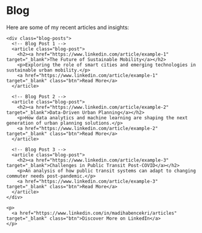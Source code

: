 <!DOCTYPE html>
<html lang="en">
<head>
  <meta charset="UTF-8">
  <meta name="viewport" content="width=device-width, initial-scale=1.0">
  <meta name="description" content="Explore recent articles and insights by Madiha Bencekri on sustainable mobility, urban planning, and data-driven solutions.">
  <title>Blog - Madiha Bencekri</title>
  <link rel="stylesheet" href="assets/css/styles.css">
  <script src="https://kit.fontawesome.com/a076d05399.js" crossorigin="anonymous"></script> <!-- Font Awesome for icons -->
</head>
<body>
  <!-- Main Content -->
  <div class="main-content">
    <h1>Blog</h1>
    <p>Here are some of my recent articles and insights:</p>

    <div class="blog-posts">
      <!-- Blog Post 1 -->
      <article class="blog-post">
        <h2><a href="https://www.linkedin.com/article/example-1" target="_blank">The Future of Sustainable Mobility</a></h2>
        <p>Exploring the role of smart cities and emerging technologies in sustainable urban mobility.</p>
        <a href="https://www.linkedin.com/article/example-1" target="_blank" class="btn">Read More</a>
      </article>

      <!-- Blog Post 2 -->
      <article class="blog-post">
        <h2><a href="https://www.linkedin.com/article/example-2" target="_blank">Data-Driven Urban Planning</a></h2>
        <p>How data analytics and machine learning are shaping the next generation of urban planning solutions.</p>
        <a href="https://www.linkedin.com/article/example-2" target="_blank" class="btn">Read More</a>
      </article>

      <!-- Blog Post 3 -->
      <article class="blog-post">
        <h2><a href="https://www.linkedin.com/article/example-3" target="_blank">Challenges in Public Transit Post-COVID</a></h2>
        <p>An analysis of how public transit systems can adapt to changing commuter needs post-pandemic.</p>
        <a href="https://www.linkedin.com/article/example-3" target="_blank" class="btn">Read More</a>
      </article>
    </div>

    <p>
      <a href="https://www.linkedin.com/in/madihabencekri/articles" target="_blank" class="btn">Discover More on LinkedIn</a>
    </p>
  </div>

  <!-- JavaScript for Sidebar Toggle -->
  <script>
    const sidebarToggle = document.querySelector('.sidebar-toggle');
    const sidebar = document.querySelector('.sidebar');
    sidebarToggle.addEventListener('click', () => {
      sidebar.classList.toggle('active');
    });
  </script>
</body>
</html>
